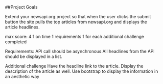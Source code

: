 ##Project Goals

Extend your newsapi.org project so that when the user clicks the submit button the site pulls the top articles from newsapi.org and displays the article headlines.

max score: 4 
1 on time
1 requirements
1 for each additional challenge completed

Requirements:
API call should be asynchronous
All headlines from the API should be displayed in a list.

Additional challenge
Have the headline link to the article.
Display the description of the article as well.
Use bootstrap to display the information in an aesthetic way